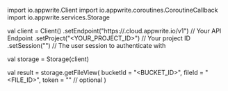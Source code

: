 import io.appwrite.Client
import io.appwrite.coroutines.CoroutineCallback
import io.appwrite.services.Storage

val client = Client()
    .setEndpoint("https://<REGION>.cloud.appwrite.io/v1") // Your API Endpoint
    .setProject("<YOUR_PROJECT_ID>") // Your project ID
    .setSession("") // The user session to authenticate with

val storage = Storage(client)

val result = storage.getFileView(
    bucketId = "<BUCKET_ID>",
    fileId = "<FILE_ID>",
    token = "<TOKEN>" // optional
)
